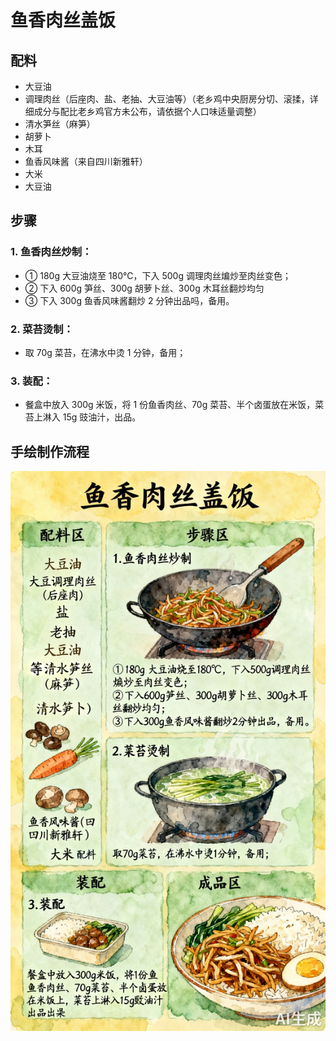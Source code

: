 # 鱼香肉丝盖饭

## 配料
- 大豆油
- 调理肉丝（后座肉、盐、老抽、大豆油等）（老乡鸡中央厨房分切、滚揉，详细成分与配比老乡鸡官方未公布，请依据个人口味适量调整）
- 清水笋丝（麻笋）
- 胡萝卜
- 木耳
- 鱼香风味酱（来自四川新雅轩）
- 大米
- 大豆油

## 步骤
### 1. 鱼香肉丝炒制：
- ① 180g 大豆油烧至 180℃，下入 500g 调理肉丝煸炒至肉丝变色；
- ② 下入 600g 笋丝、300g 胡萝卜丝、300g 木耳丝翻炒均匀
- ③ 下入 300g 鱼香风味酱翻炒 2 分钟出品吗，备用。

### 2. 菜苔烫制：
- 取 70g 菜苔，在沸水中烫 1 分钟，备用；

### 3. 装配：
- 餐盒中放入 300g 米饭，将 1 份鱼香肉丝、70g 菜苔、半个卤蛋放在米饭，菜苔上淋入 15g 豉油汁，出品。

## 手绘制作流程

![手绘制作流程](../images/炒菜/鱼香肉丝盖饭.jpg)
